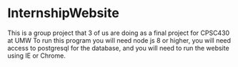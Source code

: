 # InternshipWebsite
This is a group project that 3 of us are doing as a final project for CPSC430 at UMW
To run this program you will need node js 8 or higher, you will need access to postgresql for the database, and you will need to run the website using IE or Chrome.

